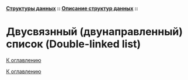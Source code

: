 **[Структуры данных](../../README.md#data-structures) :: [Описание структур данных](../../README.md#data-structures-descriptions) ::**
# Двусвязнный (двунаправленный) список (Double-linked list)

<!--

-->

[К оглавлению](../../README.md#data-structures-descriptions)



[К оглавлению](../../README.md#data-structures-descriptions)
